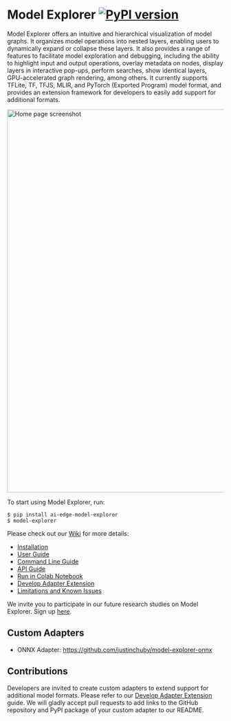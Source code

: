 # Model Explorer [![PyPI version](https://badge.fury.io/py/ai-edge-model-explorer.svg)](https://badge.fury.io/py/ai-edge-model-explorer)

Model Explorer offers an intuitive and hierarchical visualization of model
graphs. It organizes model operations into nested layers, enabling users to
dynamically expand or collapse these layers. It also provides a range of
features to facilitate model exploration and debugging, including the ability to
highlight input and output operations, overlay metadata on nodes, display layers
in interactive pop-ups, perform searches, show identical layers, GPU-accelerated
graph rendering, among others. It currently supports TFLite, TF, TFJS, MLIR, and
PyTorch (Exported Program) model format, and provides an extension framework for
developers to easily add support for additional formats.

<img width="890" alt="Home page screenshot" src="screenshots/main_ui.png">

<br>

To start using Model Explorer, run:

```shell
$ pip install ai-edge-model-explorer
$ model-explorer
```


Please check out our [Wiki](https://github.com/google-ai-edge/model-explorer/wiki) for
more details:

- [Installation](https://github.com/google-ai-edge/model-explorer/wiki/1.-Installation)
- [User Guide](https://github.com/google-ai-edge/model-explorer/wiki/2.-User-Guide)
- [Command Line Guide](https://github.com/google-ai-edge/model-explorer/wiki/3.-Command-Line-Guide)
- [API Guide](https://github.com/google-ai-edge/model-explorer/wiki/4.-API-Guide)
- [Run in Colab Notebook](https://github.com/google-ai-edge/model-explorer/wiki/5.-Run-in-Colab-Notebook)
- [Develop Adapter Extension](https://github.com/google-ai-edge/model-explorer/wiki/6.-Develop-Adapter-Extension)
- [Limitations and Known Issues](https://github.com/google-ai-edge/model-explorer/wiki/7.-Limitations-and-Known-Issues)

We invite you to participate in our future research studies on Model Explorer. Sign up [here](https://docs.google.com/forms/d/e/1FAIpQLScGOkQOIKmIzkt3P0ywhSfwbl-TRb2epEV5J8NTXEesZqc3vw/viewform).

## Custom Adapters

- ONNX Adapter: https://github.com/justinchuby/model-explorer-onnx

## Contributions

Developers are invited to create custom adapters to extend support for additional model formats. Please refer to our [Develop Adapter Extension](https://github.com/google-ai-edge/model-explorer/wiki/6.-Develop-Adapter-Extension) guide. We will gladly accept pull requests to add links to the GitHub repository and PyPI package of your custom adapter to our README.
